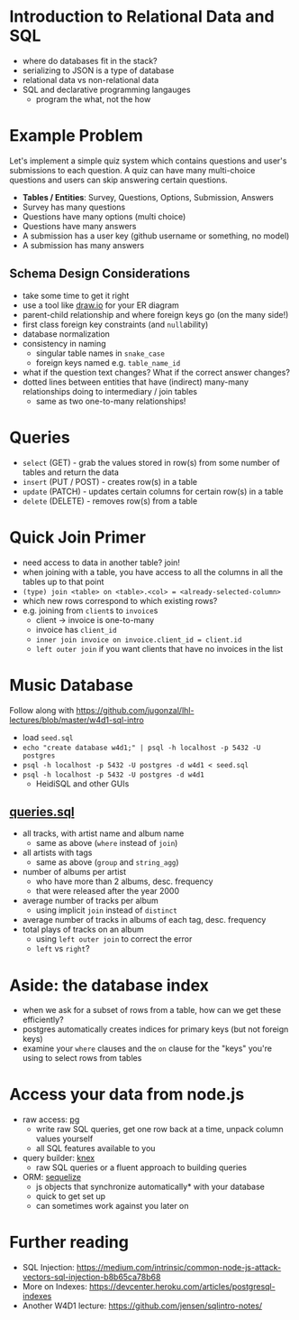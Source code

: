 # Introduction to Relational Data and SQL

* where do databases fit in the stack?
* serializing to JSON is a type of database
* relational data vs non-relational data
* SQL and declarative programming langauges
  * program the what, not the how

# Example Problem

Let's implement a simple quiz system which contains questions and user's submissions to each question. A quiz can have many multi-choice questions and users can skip answering certain questions.

* **Tables / Entities**: Survey, Questions, Options, Submission, Answers
* Survey has many questions
* Questions have many options (multi choice)
* Questions have many answers
* A submission has a user key (github username or something, no model)
* A submission has many answers

## Schema Design Considerations

* take some time to get it right
* use a tool like [draw.io](https://draw.io) for your ER diagram
* parent-child relationship and where foreign keys go (on the many side!)
* first class foreign key constraints (and `null`ability)
* database normalization
* consistency in naming
  * singular table names in `snake_case`
  * foreign keys named e.g. `table_name_id`
* what if the question text changes? What if the correct answer changes?
* dotted lines between entities that have (indirect) many-many relationships doing to intermediary / join tables
  * same as two one-to-many relationships!

# Queries

* `select` (GET) - grab the values stored in row(s) from some number of tables and return the data
* `insert` (PUT / POST) - creates row(s) in a table
* `update` (PATCH) - updates certain columns for certain row(s) in a table
* `delete` (DELETE) - removes row(s) from a table

# Quick Join Primer

* need access to data in another table? join!
* when joining with a table, you have access to all the columns in all the tables up to that point
* `(type) join <table> on <table>.<col> = <already-selected-column>`
* which new rows correspond to which existing rows?
* e.g. joining from `client`s to `invoice`s
  * client -> invoice is one-to-many
  * invoice has `client_id`
  * `inner join invoice on invoice.client_id = client.id`
  * `left outer join` if you want clients that have no invoices in the list

# Music Database

Follow along with https://github.com/jugonzal/lhl-lectures/blob/master/w4d1-sql-intro

* load `seed.sql`
* `echo "create database w4d1;" | psql -h localhost -p 5432 -U postgres`
* `psql -h localhost -p 5432 -U postgres -d w4d1 < seed.sql`
* `psql -h localhost -p 5432 -U postgres -d w4d1`
  * HeidiSQL and other GUIs

## [queries.sql](https://raw.githubusercontent.com/jugonzal/lhl-lectures/master/w4d1-sql-intro/queries.sql)

* all tracks, with artist name and album name
  * same as above (`where` instead of `join`)
* all artists with tags
  * same as above (`group` and `string_agg`)
* number of albums per artist
  * who have more than 2 albums, desc. frequency
  * that were released after the year 2000
* average number of tracks per album
  * using implicit `join` instead of `distinct`
* average number of tracks in albums of each tag, desc. frequency
* total plays of tracks on an album
  * using `left outer join` to correct the error
  * `left` vs `right`?

# Aside: the database index
* when we ask for a subset of rows from a table, how can we get these efficiently?
* postgres automatically creates indices for primary keys (but not foreign keys)
* examine your `where` clauses and the `on` clause for the "keys" you're using to select rows from tables

# Access your data from node.js
* raw access: [pg](https://www.npmjs.com/package/pg)
  * write raw SQL queries, get one row back at a time, unpack column values yourself
  * all SQL features available to you
* query builder: [knex](https://knexjs.org/)
  * raw SQL queries or a fluent approach to building queries
* ORM: [sequelize](http://docs.sequelizejs.com/)
  * js objects that synchronize automatically* with your database
  * quick to get set up
  * can sometimes work against you later on

# Further reading
* SQL Injection: https://medium.com/intrinsic/common-node-js-attack-vectors-sql-injection-b8b65ca78b68
* More on Indexes: https://devcenter.heroku.com/articles/postgresql-indexes
* Another W4D1 lecture: https://github.com/jensen/sqlintro-notes/
